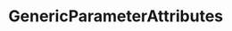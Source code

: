 #  GenericParameterAttributes

<api-schema openapi-path="../../../api-specs/swagger-otr-api.json" name="GenericParameterAttributes"/>